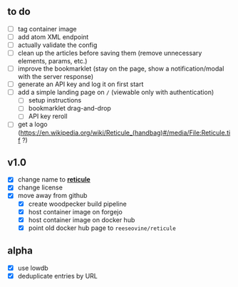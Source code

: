 ## to do
- [ ] tag container image
- [ ] add atom XML endpoint
- [ ] actually validate the config
- [ ] clean up the articles before saving them (remove unnecessary elements, params, etc.)
- [ ] improve the bookmarklet (stay on the page, show a notification/modal with the server response)
- [ ] generate an API key and log it on first start
- [ ] add a simple landing page on `/` (viewable only with authentication)
  - [ ] setup instructions
  - [ ] bookmarklet drag-and-drop
  - [ ] API key reroll
- [ ] get a logo (https://en.wikipedia.org/wiki/Reticule_(handbag)#/media/File:Reticule.tif ?)

## v1.0
- [x] change name to [**reticule**](https://en.wikipedia.org/wiki/Reticule_(handbag))
- [x] change license
- [x] move away from github
  - [x] create woodpecker build pipeline
  - [x] host container image on forgejo
  - [x] host container image on docker hub
  - [x] point old docker hub page to `reeseovine/reticule`

## alpha
- [x] use lowdb
- [x] deduplicate entries by URL
